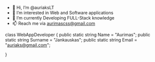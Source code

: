 - 👋 Hi, I’m @auriaksLT
- 👀 I’m interested in Web and Software applications
- 🌱 I’m currently Developing FULL-Stack knowledge
- 📫 Reach me via aurimascss@gmail.com


class WebAppDeveloper
{
  public static string Name     = "Aurimas";
  public static string Surname  = "Jankauskas";
  public static string Email    = "auriaks@gmail.com";

}
